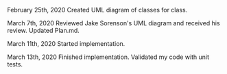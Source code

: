 February 25th, 2020
Created UML diagram of classes for class.

March 7th, 2020 
Reviewed Jake Sorenson's UML diagram and received his review. Updated Plan.md.

March 11th, 2020
Started implementation. 

March 13th, 2020 
Finished implementation. Validated my code with unit tests.

